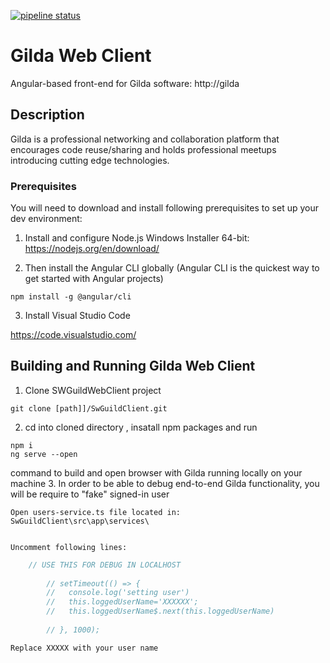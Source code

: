 [![pipeline status]([path]/SwGuildClient/badges/master/pipeline.svg)]([path]/SwGuildClient/commits/master)

# Gilda Web Client


Angular-based front-end for Gilda software: http://gilda

## Description

Gilda is a professional networking and collaboration platform that encourages code reuse/sharing and holds professional meetups introducing cutting edge technologies.

### Prerequisites

You will need to download and install following prerequisites to set up your dev environment:
1. Install and configure Node.js Windows Installer 64-bit: https://nodejs.org/en/download/ 

2. Then install the Angular CLI globally (Angular CLI is the quickest way to get started with Angular projects)
```
npm install -g @angular/cli
```
 
3. Install Visual Studio Code

https://code.visualstudio.com/


## Building and Running Gilda Web Client

1. Clone SWGuildWebClient project 
```
git clone [path]]/SwGuildClient.git
```
2. cd into cloned directory , insatall npm packages and run 
```
npm i
ng serve --open
```
command to build and open browser with Gilda running locally on your machine
3. In order to be able to debug end-to-end Gilda functionality, you will be require to "fake" signed-in user

    Open users-service.ts file located in:  SwGuildClient\src\app\services\
    
    
    Uncomment following lines:
    
```javascript
    // USE THIS FOR DEBUG IN LOCALHOST
    
        // setTimeout(() => {
        //   console.log('setting user')
        //   this.loggedUserName='XXXXXX';
        //   this.loggedUserName$.next(this.loggedUserName)
    
        // }, 1000);
```
    Replace XXXXX with your user name  




